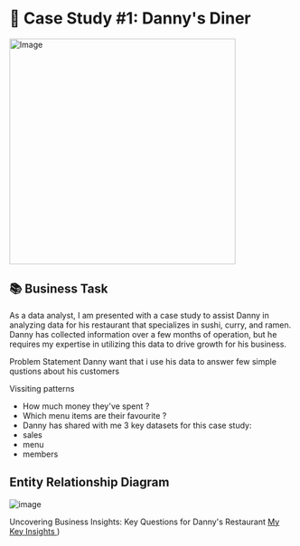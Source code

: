 
# 🍧 Case Study #1: Danny's Diner 
<img src="https://user-images.githubusercontent.com/81607668/127727503-9d9e7a25-93cb-4f95-8bd0-20b87cb4b459.png" alt="Image" width="400" height="400">

## 📚 Business Task

As a data analyst, I am presented with a case study to assist Danny in analyzing data for his restaurant that specializes in sushi, curry, and ramen. Danny has collected information over a few months of operation, but he requires my expertise in utilizing this data to drive growth for his business.

Problem Statement Danny want that i use his data to answer few simple qustions about his customers

Vissiting patterns
- How much money they've spent ? 
- Which menu items are their favourite ?
- Danny has shared with me 3 key datasets for this case study:
- sales
- menu
- members 

## Entity Relationship Diagram

![image](https://user-images.githubusercontent.com/81607668/127271130-dca9aedd-4ca9-4ed8-b6ec-1e1920dca4a8.png)

Uncovering Business Insights: Key Questions for Danny's Restaurant [My Key Insights ](https://github.com/iamismaill/Serious-SQL/blob/main/8%20Week%20SQL%20Challenge/Case%20Danny's%20Diner/Solution.md))
